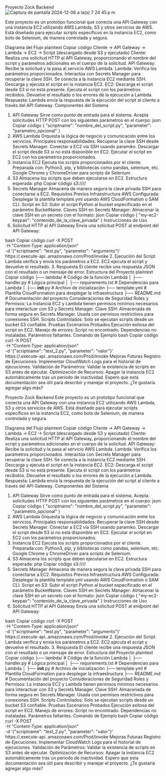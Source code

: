 
Proyecto Zock Backend  ![Captura de pantalla 2024-12-06 a la(s) 7 24 45 p m](https://github.com/user-attachments/assets/06bc631e-c0b4-4c02-be60-fa69b9c4ec74)

Este proyecto es un prototipo funcional que conecta una API Gateway con una instancia EC2 utilizando AWS Lambda, S3 y otros servicios de AWS. Está diseñado para ejecutar scripts específicos en la instancia EC2, como bots de Selenium, de manera controlada y segura.

Diagrama del Flujo
plaintext
Copiar código
Cliente -> API Gateway -> Lambda -> EC2 -> Script (descargado desde S3 y ejecutado)
Cliente: Realiza una solicitud HTTP al API Gateway, proporcionando el nombre del script y parámetros adicionales en el cuerpo de la solicitud.
API Gateway: Recibe la solicitud y la pasa al servicio AWS Lambda.
Lambda:
Verifica los parámetros proporcionados.
Interactúa con Secrets Manager para recuperar la clave SSH.
Se conecta a la instancia EC2 mediante SSH.
Descarga y ejecuta el script en la instancia EC2.
EC2:
Descarga el script desde S3 si no está presente.
Ejecuta el script con los parámetros recibidos.
Devuelve el resultado o los errores de la ejecución a Lambda.
Respuesta: Lambda envía la respuesta de la ejecución del script al cliente a través del API Gateway.
Componentes del Sistema
1. API Gateway
Sirve como punto de entrada para el sistema.
Acepta solicitudes HTTP POST con los siguientes parámetros en el cuerpo:
json
Copiar código
{
  "scriptname": "nombre_del_script.py",
  "parameter": "parametro_opcional"
}
2. AWS Lambda
Orquesta la lógica de negocio y comunicación entre los servicios.
Principales responsabilidades:
Recuperar la clave SSH desde Secrets Manager.
Conectar a EC2 vía SSH usando paramiko.
Descargar el script desde S3 si no está disponible en EC2.
Ejecutar el script en EC2 con los parámetros proporcionados.
3. Instancia EC2
Ejecuta los scripts proporcionados por el cliente.
Preparada con:
Python3, pip, y bibliotecas como pandas, selenium, etc.
Google Chrome y ChromeDriver para scripts de Selenium.
4. S3
Almacena los scripts que deben ejecutarse en EC2.
Estructura esperada:
php
Copiar código
s3://<BucketName>/<ScriptFolder>/<ScriptName>
5. Secrets Manager
Almacena de manera segura la clave privada SSH para conectarse a EC2.
Requisitos Previos
Infraestructura AWS Configurada:
Desplegar la plantilla template.yml usando AWS CloudFormation o SAM CLI.
Script en S3:
Subir el script Python al bucket especificado en el parámetro BucketName.
Claves SSH en Secrets Manager:
Almacenar la clave SSH en un secreto con el formato:
json
Copiar código
{
  "my-ec2-keypair": "contenido_de_la_clave_privada"
}
Instrucciones de Uso
1. Solicitud HTTP al API Gateway
Envía una solicitud POST al endpoint del API Gateway:

bash
Copiar código
curl -X POST \
  -H "Content-Type: application/json" \
  -d '{"scriptname": "test.py", "parameter": "argumento"}' \
  https://<api-id>.execute-api.<region>.amazonaws.com/Prod/invoke
2. Ejecución del Script
Lambda verifica y envía los parámetros a EC2.
EC2 ejecuta el script y devuelve el resultado.
3. Respuesta
El cliente recibe una respuesta JSON con el resultado o un mensaje de error.
Estructura del Proyecto
plaintext
Copiar código
├── lambda/                # Código de la función Lambda
│   ├── handler.py         # Lógica principal
│   ├── requirements.txt   # Dependencias para Lambda
│   ├── __init__.py        # Archivo de inicialización
├── template.yml           # Plantilla CloudFormation para desplegar la infraestructura
├── README.md              # Documentación del proyecto
Consideraciones de Seguridad
Roles y Permisos:
La instancia EC2 y Lambda tienen permisos mínimos necesarios para interactuar con S3 y Secrets Manager.
Clave SSH:
Almacenada de forma segura en Secrets Manager.
Usada con permisos restrictivos para conexiones SSH.
Scripts Controlados:
Solo se ejecutan scripts desde un bucket S3 confiable.
Pruebas
Escenarios Probados
Ejecución exitosa del script en EC2.
Manejo de errores:
Script no encontrado.
Dependencias no instaladas.
Parámetros faltantes.
Comando de Ejemplo
bash
Copiar código
curl -X POST \
  -H "Content-Type: application/json" \
  -d '{"scriptname": "test_2.py", "parameter": "valor"}' \
  https://<api-id>.execute-api.<region>.amazonaws.com/Prod/invoke
Mejoras Futuras
Registro de Ejecuciones:
Implementar CloudWatch Logs para el historial de ejecuciones.
Validación de Parámetros:
Validar la existencia de scripts en S3 antes de ejecutar.
Optimización de Recursos:
Apagar la instancia EC2 automáticamente tras un periodo de inactividad.
Espero que esta documentación sea útil para describir y manejar el proyecto. ¿Te gustaría agregar algo más?







Proyecto Zock Backend
Este proyecto es un prototipo funcional que conecta una API Gateway con una instancia EC2 utilizando AWS Lambda, S3 y otros servicios de AWS. Está diseñado para ejecutar scripts específicos en la instancia EC2, como bots de Selenium, de manera controlada y segura.

Diagrama del Flujo
plaintext
Copiar código
Cliente -> API Gateway -> Lambda -> EC2 -> Script (descargado desde S3 y ejecutado)
Cliente: Realiza una solicitud HTTP al API Gateway, proporcionando el nombre del script y parámetros adicionales en el cuerpo de la solicitud.
API Gateway: Recibe la solicitud y la pasa al servicio AWS Lambda.
Lambda:
Verifica los parámetros proporcionados.
Interactúa con Secrets Manager para recuperar la clave SSH.
Se conecta a la instancia EC2 mediante SSH.
Descarga y ejecuta el script en la instancia EC2.
EC2:
Descarga el script desde S3 si no está presente.
Ejecuta el script con los parámetros recibidos.
Devuelve el resultado o los errores de la ejecución a Lambda.
Respuesta: Lambda envía la respuesta de la ejecución del script al cliente a través del API Gateway.
Componentes del Sistema
1. API Gateway
Sirve como punto de entrada para el sistema.
Acepta solicitudes HTTP POST con los siguientes parámetros en el cuerpo:
json
Copiar código
{
  "scriptname": "nombre_del_script.py",
  "parameter": "parametro_opcional"
}
2. AWS Lambda
Orquesta la lógica de negocio y comunicación entre los servicios.
Principales responsabilidades:
Recuperar la clave SSH desde Secrets Manager.
Conectar a EC2 vía SSH usando paramiko.
Descargar el script desde S3 si no está disponible en EC2.
Ejecutar el script en EC2 con los parámetros proporcionados.
3. Instancia EC2
Ejecuta los scripts proporcionados por el cliente.
Preparada con:
Python3, pip, y bibliotecas como pandas, selenium, etc.
Google Chrome y ChromeDriver para scripts de Selenium.
4. S3
Almacena los scripts que deben ejecutarse en EC2.
Estructura esperada:
php
Copiar código
s3://<BucketName>/<ScriptFolder>/<ScriptName>
5. Secrets Manager
Almacena de manera segura la clave privada SSH para conectarse a EC2.
Requisitos Previos
Infraestructura AWS Configurada:
Desplegar la plantilla template.yml usando AWS CloudFormation o SAM CLI.
Script en S3:
Subir el script Python al bucket especificado en el parámetro BucketName.
Claves SSH en Secrets Manager:
Almacenar la clave SSH en un secreto con el formato:
json
Copiar código
{
  "my-ec2-keypair": "contenido_de_la_clave_privada"
}
Instrucciones de Uso
1. Solicitud HTTP al API Gateway
Envía una solicitud POST al endpoint del API Gateway:

bash
Copiar código
curl -X POST \
  -H "Content-Type: application/json" \
  -d '{"scriptname": "test.py", "parameter": "argumento"}' \
  https://<api-id>.execute-api.<region>.amazonaws.com/Prod/invoke
2. Ejecución del Script
Lambda verifica y envía los parámetros a EC2.
EC2 ejecuta el script y devuelve el resultado.
3. Respuesta
El cliente recibe una respuesta JSON con el resultado o un mensaje de error.
Estructura del Proyecto
plaintext
Copiar código
├── lambda/                # Código de la función Lambda
│   ├── handler.py         # Lógica principal
│   ├── requirements.txt   # Dependencias para Lambda
│   ├── __init__.py        # Archivo de inicialización
├── template.yml           # Plantilla CloudFormation para desplegar la infraestructura
├── README.md              # Documentación del proyecto
Consideraciones de Seguridad
Roles y Permisos:
La instancia EC2 y Lambda tienen permisos mínimos necesarios para interactuar con S3 y Secrets Manager.
Clave SSH:
Almacenada de forma segura en Secrets Manager.
Usada con permisos restrictivos para conexiones SSH.
Scripts Controlados:
Solo se ejecutan scripts desde un bucket S3 confiable.
Pruebas
Escenarios Probados
Ejecución exitosa del script en EC2.
Manejo de errores:
Script no encontrado.
Dependencias no instaladas.
Parámetros faltantes.
Comando de Ejemplo
bash
Copiar código
curl -X POST \
  -H "Content-Type: application/json" \
  -d '{"scriptname": "test_2.py", "parameter": "valor"}' \
  https://<api-id>.execute-api.<region>.amazonaws.com/Prod/invoke
Mejoras Futuras
Registro de Ejecuciones:
Implementar CloudWatch Logs para el historial de ejecuciones.
Validación de Parámetros:
Validar la existencia de scripts en S3 antes de ejecutar.
Optimización de Recursos:
Apagar la instancia EC2 automáticamente tras un periodo de inactividad.
Espero que esta documentación sea útil para describir y manejar el proyecto. ¿Te gustaría agregar algo más?






